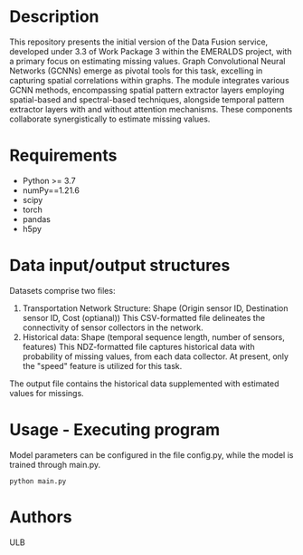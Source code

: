 # Description
This repository presents the initial version of the Data Fusion service, developed under 3.3 of Work Package 3 within the EMERALDS project, with a primary focus on estimating missing values. Graph Convolutional Neural Networks (GCNNs) emerge as pivotal tools for this task, excelling in capturing spatial correlations within graphs. The module integrates various GCNN methods, encompassing spatial pattern extractor layers employing spatial-based and spectral-based techniques, alongside temporal pattern extractor layers with and without attention mechanisms. These components collaborate synergistically to estimate missing values.

# Requirements
- Python >= 3.7
- numPy==1.21.6
- scipy
- torch
- pandas
- h5py

# Data input/output structures 
Datasets comprise two files:
1. Transportation Network Structure:
   Shape (Origin sensor ID, Destination sensor ID, Cost (optianal))
   This CSV-formatted file delineates the connectivity of sensor collectors in the network.
2. Historical data:
   Shape (temporal sequence length, number of sensors, features)
   This NDZ-formatted file captures historical data with probability of missing values, from each data collector. At present, only the "speed" feature is utilized for this task.

The output file contains the historical data supplemented with estimated values for missings. 

# Usage - Executing program
Model parameters can be configured in the file config.py, while the model is trained through main.py.

```
python main.py
```

# Authors
ULB
